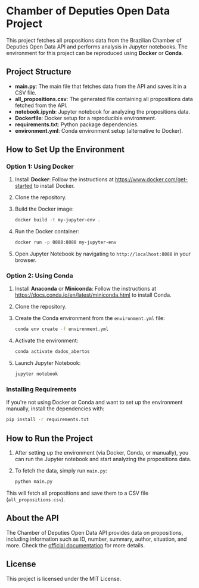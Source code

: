 
# Chamber of Deputies Open Data Project

This project fetches all propositions data from the Brazilian Chamber of Deputies Open Data API and performs analysis in Jupyter notebooks. The environment for this project can be reproduced using **Docker** or **Conda**.

## Project Structure

- **main.py**: The main file that fetches data from the API and saves it in a CSV file.
- **all_propositions.csv**: The generated file containing all propositions data fetched from the API.
- **notebook.ipynb**: Jupyter notebook for analyzing the propositions data.
- **Dockerfile**: Docker setup for a reproducible environment.
- **requirements.txt**: Python package dependencies.
- **environment.yml**: Conda environment setup (alternative to Docker).

## How to Set Up the Environment

### Option 1: Using Docker

1. Install **Docker**: Follow the instructions at https://www.docker.com/get-started to install Docker.

2. Clone the repository.

3. Build the Docker image:

   ```bash
   docker build -t my-jupyter-env .
   ```

4. Run the Docker container:

   ```bash
   docker run -p 8888:8888 my-jupyter-env
   ```

5. Open Jupyter Notebook by navigating to `http://localhost:8888` in your browser.

### Option 2: Using Conda

1. Install **Anaconda** or **Miniconda**: Follow the instructions at https://docs.conda.io/en/latest/miniconda.html to install Conda.

2. Clone the repository.

3. Create the Conda environment from the `environment.yml` file:

   ```bash
   conda env create -f environment.yml
   ```

4. Activate the environment:

   ```bash
   conda activate dados_abertos
   ```

5. Launch Jupyter Notebook:

   ```bash
   jupyter notebook
   ```

### Installing Requirements

If you're not using Docker or Conda and want to set up the environment manually, install the dependencies with:

```bash
pip install -r requirements.txt
```

## How to Run the Project

1. After setting up the environment (via Docker, Conda, or manually), you can run the Jupyter notebook and start analyzing the propositions data.

2. To fetch the data, simply run `main.py`:

   ```bash
   python main.py
   ```

This will fetch all propositions and save them to a CSV file (`all_propositions.csv`).

## About the API

The Chamber of Deputies Open Data API provides data on propositions, including information such as ID, number, summary, author, situation, and more. Check the [official documentation](https://dadosabertos.camara.leg.br/swagger/api.html) for more details.

## License

This project is licensed under the MIT License.
